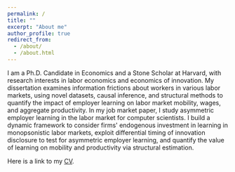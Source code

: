 ```yaml
---
permalink: /
title: ""
excerpt: "About me"
author_profile: true
redirect_from: 
  - /about/
  - /about.html
---
```


I am a Ph.D. Candidate in Economics and a Stone Scholar at Harvard, with research interests in labor economics and economics of innovation. My dissertation examines information frictions about workers in various labor markets, using novel datasets, causal inference, and structural methods to quantify the impact of employer learning on labor market mobility, wages, and aggregate productivity. In my job market paper, I study asymmetric employer learning in the labor market for computer scientists. I build a dynamic framework to consider firms' endogenous investment in learning in monopsonistic labor markets, exploit differential timing of innovation disclosure to test for asymmetric employer learning, and quantify the value of learning on mobility and productivity via structural estimation. 

Here is a link to my [CV](/files/AW_CV_2023.pdf). 
